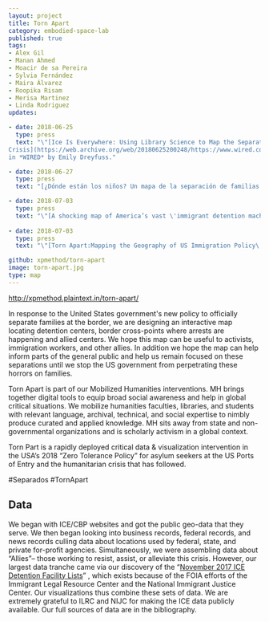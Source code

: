 ```yaml
---
layout: project
title: Torn Apart
category: embodied-space-lab
published: true
tags:
- Alex Gil
- Manan Ahmed
- Moacir de sa Pereira
- Sylvia Fernández
- Maira Álvarez
- Roopika Risam
- Merisa Martinez
- Linda Rodriguez
updates:

- date: 2018-06-25
  type: press
  text: "\"[Ice Is Everywhere: Using Library Science to Map the Separation
Crisis](https://web.archive.org/web/20180625200248/https://www.wired.com/story/ice-is-everywhere-using-library-science-to-map-child-separation/),\"
in *WIRED* by Emily Dreyfuss."

- date: 2018-06-27
  type: press
  text: "[¿Dónde están los niños? Un mapa de la separación de familias migrantes](https://web.archive.org/web/20180629161007/https://elperiodico.com.gt/mundo/2018/06/27/donde-estan-los-ninos-un-mapa-de-la-separacion-de-familias-migrantes/) in *El Periódico* by Sylvia Fernández."

- date: 2018-07-03
  type: press
  text: "\"[A shocking map of America’s vast \'immigrant detention machine\'](https://perma.cc/3TFX-6X8D),\" in *CO.DESIGN* by Katharine Schwab."
 
- date: 2018-07-03
  type: press
  text: "\"[Torn Apart:Mapping the Geography of US Immigration Policy\'](feministing.com/2018/07/03/torn-apart-mapping-the-geography-of-u-s-immigration-policy/),\" in *Feministing* by Jess Fournier."

github: xpmethod/torn-apart
image: torn-apart.jpg
type: map
---
```


<http://xpmethod.plaintext.in/torn-apart/>

In response to the United States government's new policy to officially
separate families at the border, we are designing an interactive map locating
detention centers, border cross-points where arrests are happening and allied
centers. We hope this map can be useful to activists, immigration workers, and
other allies. In addition we hope the map can help inform parts of the general
public and help us remain focused on these separations until we stop the US
government from perpetrating these horrors on families.

Torn Apart is part of our Mobilized Humanities interventions. MH brings
together digital tools to equip broad social awareness and help in global
critical situations. We mobilize humanities faculties, libraries, and students
with relevant language, archival, technical, and social expertise to nimbly
produce curated and applied knowledge. MH sits away from state and
non-governmental organizations and is scholarly activism in a global context.

Torn Part is a rapidly deployed critical data & visualization intervention in
the USA’s 2018 “Zero Tolerance Policy” for asylum seekers at the US Ports of
Entry and the humanitarian crisis that has followed.

\#Separados \#TornApart

## Data

We began with ICE/CBP websites and got the public geo-data that they serve. We
then began looking into business records, federal records, and news records
culling data about locations used by federal, state, and private for-profit
agencies. Simultaneously, we were assembling data about “Allies”– those
working to resist, assist, or alleviate this crisis. However, our largest data
tranche came via our discovery of the “[November 2017 ICE Detention Facility
Lists][1]” , which exists because of the FOIA efforts of the Immigrant Legal
Resource Center and the National Immigrant Justice Center. Our visualizations
thus combine these sets of data. We are extremely grateful to ILRC and NIJC
for making the ICE data publicly available. Our full sources of data are in
the bibliography.

[1]: https://web.archive.org/web/20180625162207/https://immigrantjustice.org/staff/blog/ice-released-its-most-comprehensive-immigration-detention-data-yet
